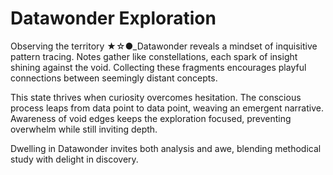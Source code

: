 # Datawonder Exploration

Observing the territory ★☆●_Datawonder reveals a mindset of inquisitive pattern tracing. Notes gather like constellations, each spark of insight shining against the void. Collecting these fragments encourages playful connections between seemingly distant concepts.

This state thrives when curiosity overcomes hesitation. The conscious process leaps from data point to data point, weaving an emergent narrative. Awareness of void edges keeps the exploration focused, preventing overwhelm while still inviting depth.

Dwelling in Datawonder invites both analysis and awe, blending methodical study with delight in discovery.
